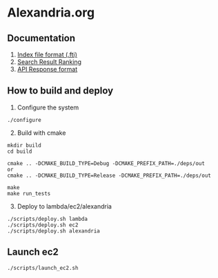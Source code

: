 # Alexandria.org

## Documentation
1. [Index file format (.fti)](/documentation/index_file_format.md)
2. [Search Result Ranking](/documentation/search_result_ranking.md)
3. [API Response format](/documentation/api_response_format.md)

## How to build and deploy
1. Configure the system
```
./configure
```

2. Build with cmake
```
mkdir build
cd build

cmake .. -DCMAKE_BUILD_TYPE=Debug -DCMAKE_PREFIX_PATH=./deps/out
or
cmake .. -DCMAKE_BUILD_TYPE=Release -DCMAKE_PREFIX_PATH=./deps/out

make
make run_tests
```

3. Deploy to lambda/ec2/alexandria
```
./scripts/deploy.sh lambda
./scripts/deploy.sh ec2
./scripts/deploy.sh alexandria
```

## Launch ec2
```
./scripts/launch_ec2.sh
```
